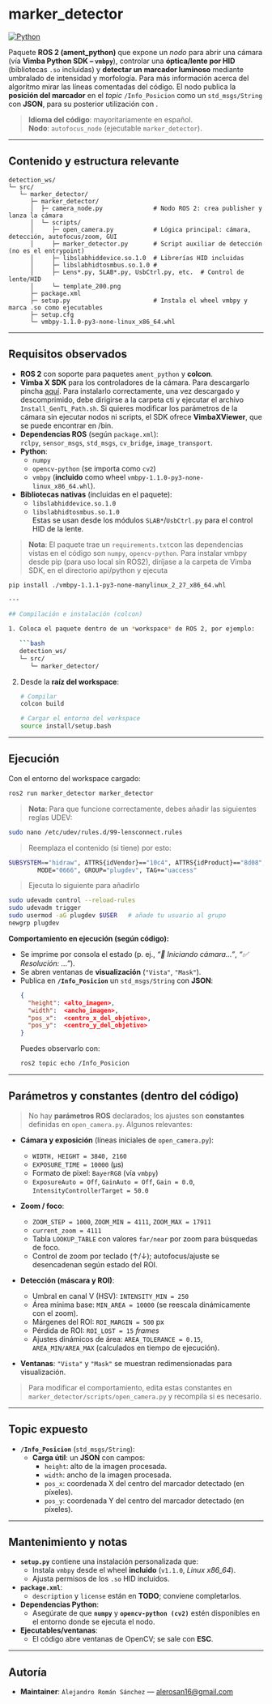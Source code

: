 # marker_detector
[![Python](https://img.shields.io/badge/python-43.2%25-blue)](#)

Paquete **ROS 2 (ament_python)** que expone un *nodo* para abrir una cámara (vía **Vimba Python SDK – `vmbpy`**), controlar una **óptica/lente por HID** (bibliotecas `.so` incluidas) y **detectar un marcador luminoso** mediante umbralado de intensidad y morfología.
Para más información acerca del algoritmo mirar las líneas comentadas del código.
El nodo publica la **posición del marcador** en el *topic* `/Info_Posicion` como un `std_msgs/String` con **JSON**, para su posterior utilización con .

> **Idioma del código**: mayoritariamente en español.  
> **Nodo**: `autofocus_node` (ejecutable `marker_detector`).

---

## Contenido y estructura relevante

```
detection_ws/
└─ src/
   └─ marker_detector/
      ├─ marker_detector/
      │  ├─ camera_node.py              # Nodo ROS 2: crea publisher y lanza la cámara
      │  └─ scripts/
      │     ├─ open_camera.py           # Lógica principal: cámara, detección, autofocus/zoom, GUI
      │     ├─ marker_detector.py       # Script auxiliar de detección (no es el entrypoint)
      │     ├─ libslabhiddevice.so.1.0  # Librerías HID incluidas
      │     ├─ libslabhidtosmbus.so.1.0 #
      │     ├─ Lens*.py, SLAB*.py, UsbCtrl.py, etc.  # Control de lente/HID
      │     └─ template_200.png
      ├─ package.xml
      ├─ setup.py                       # Instala el wheel vmbpy y marca .so como ejecutables
      ├─ setup.cfg
      └─ vmbpy-1.1.0-py3-none-linux_x86_64.whl
```
---

## Requisitos observados

- **ROS 2** con soporte para paquetes `ament_python` y **colcon**.
- **Vimba X SDK** para los controladores de la cámara. Para descargarlo pincha [aquí](https://www.alliedvision.com/en/products/software/vimba-x-sdk/#c13326).
  Para instalarlo correctamente, una vez descargado y descomprimido, debe dirigirse a la carpeta cti y ejecutar el archivo `Install_GenTL_Path.sh`. Si quieres modificar los parámetros de la cámara
  sin ejecutar nodos ni scripts, el SDK ofrece **VimbaXViewer**, que se puede encontrar en /bin.
- **Dependencias ROS** (según `package.xml`):  
  `rclpy`, `sensor_msgs`, `std_msgs`, `cv_bridge`, `image_transport`.
- **Python**:
  - `numpy`
  - `opencv-python` (se importa como `cv2`)
  - `vmbpy` (**incluido** como wheel `vmbpy-1.1.0-py3-none-linux_x86_64.whl`).
- **Bibliotecas nativas** (incluidas en el paquete):
  - `libslabhiddevice.so.1.0`
  - `libslabhidtosmbus.so.1.0`  
  Estas se usan desde los módulos `SLAB*`/`UsbCtrl.py` para el control HID de la lente.

> **Nota**: El paquete trae un `requirements.txt`con las dependencias vistas en el código son `numpy`, `opencv-python`. Para instalar vmbpy desde pip (para uso local sin ROS2), diríjase
a la carpeta de Vimba SDK, en el directorio api/python y ejecuta
```bash
pip install ./vmbpy-1.1.1-py3-none-manylinux_2_27_x86_64.whl 

---

## Compilación e instalación (colcon)

1. Coloca el paquete dentro de un *workspace* de ROS 2, por ejemplo:

   ```bash
   detection_ws/
   └─ src/
      └─ marker_detector/
   ```

2. Desde la **raíz del workspace**:

   ```bash
   # Compilar
   colcon build

   # Cargar el entorno del workspace
   source install/setup.bash
   ```
---

## Ejecución

Con el entorno del workspace cargado:

```bash
ros2 run marker_detector marker_detector
```
> **Nota**: Para que funcione correctamente, debes añadir las siguientes reglas UDEV:
```bash
sudo nano /etc/udev/rules.d/99-lensconnect.rules
```

> Reemplaza el contenido (si tiene) por esto:
```bash
SUBSYSTEM=="hidraw", ATTRS{idVendor}=="10c4", ATTRS{idProduct}=="8d08", \
        MODE="0666", GROUP="plugdev", TAG+="uaccess"
```

> Ejecuta lo siguiente para añadirlo
```bash
sudo udevadm control --reload-rules
sudo udevadm trigger
sudo usermod -aG plugdev $USER   # añade tu usuario al grupo
newgrp plugdev   
```

**Comportamiento en ejecución (según código):**

- Se imprime por consola el estado (p. ej., *“🔌 Iniciando cámara…”*, *“✅ Resolución: …”*).
- Se abren ventanas de **visualización** (`"Vista"`, `"Mask"`).
- Publica en **`/Info_Posicion`** un `std_msgs/String` con **JSON**:
  ```json
  {
    "height": <alto_imagen>,
    "width":  <ancho_imagen>,
    "pos_x":  <centro_x_del_objetivo>,
    "pos_y":  <centro_y_del_objetivo>
  }
  ```
  Puedes observarlo con:
  ```bash
  ros2 topic echo /Info_Posicion
  ```

---

## Parámetros y constantes (dentro del código)

> No hay **parámetros ROS** declarados; los ajustes son **constantes** definidas en `open_camera.py`. Algunos relevantes:

- **Cámara y exposición** (líneas iniciales de `open_camera.py`):
  - `WIDTH, HEIGHT = 3840, 2160`
  - `EXPOSURE_TIME = 10000`  (µs)
  - Formato de pixel: `BayerRG8` (vía `vmbpy`)
  - `ExposureAuto = Off`, `GainAuto = Off`, `Gain = 0.0`, `IntensityControllerTarget = 50.0`

- **Zoom / foco**:
  - `ZOOM_STEP = 1000`, `ZOOM_MIN = 4111`, `ZOOM_MAX = 17911`
  - `current_zoom = 4111`
  - Tabla `LOOKUP_TABLE` con valores `far/near` por zoom para búsquedas de foco.
  - Control de zoom por teclado (↑/↓); autofocus/ajuste se desencadenan según estado del ROI.

- **Detección (máscara y ROI)**:
  - Umbral en canal V (HSV): `INTENSITY_MIN = 250`
  - Área mínima base: `MIN_AREA = 10000` (se reescala dinámicamente con el zoom).
  - Márgenes del ROI: `ROI_MARGIN = 500` px
  - Pérdida de ROI: `ROI_LOST = 15` *frames*
  - Ajustes dinámicos de área: `AREA_TOLERANCE = 0.15`, `AREA_MIN/AREA_MAX` (calculados en tiempo de ejecución).

- **Ventanas**: `"Vista"` y `"Mask"` se muestran redimensionadas para visualización.

> Para modificar el comportamiento, edita estas constantes en `marker_detector/scripts/open_camera.py` y recompila si es necesario.

---

## Topic expuesto

- **`/Info_Posicion`** (`std_msgs/String`):
  - **Carga útil**: un **JSON** con campos:
    - `height`: alto de la imagen procesada.
    - `width`: ancho de la imagen procesada.
    - `pos_x`: coordenada X del centro del marcador detectado (en píxeles).
    - `pos_y`: coordenada Y del centro del marcador detectado (en píxeles).

---


## Mantenimiento y notas

- **`setup.py`** contiene una instalación personalizada que:
  - Instala `vmbpy` desde el wheel **incluido** (`v1.1.0`, *Linux x86_64*).
  - Ajusta permisos de los `.so` HID incluidos.
- **`package.xml`**:
  - `description` y `license` están en **TODO**; conviene completarlos.
- **Dependencias Python**:
  - Asegúrate de que **`numpy`** y **`opencv-python (cv2)`** estén disponibles en el entorno donde se ejecuta el nodo.
- **Ejecutables/ventanas**:
  - El código abre ventanas de OpenCV; se sale con **ESC**.

---

## Autoría 

- **Maintainer**: `Alejandro Román Sánchez` — <alerosan16@gmail.com>

